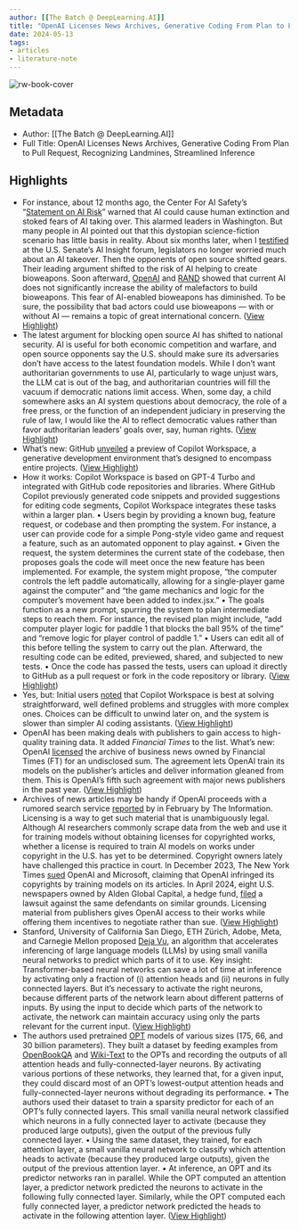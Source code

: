 ```yaml
---
author: [[The Batch @ DeepLearning.AI]]
title: "OpenAI Licenses News Archives, Generative Coding From Plan to Pull Request, Recognizing Landmines, Streamlined Inference"
date: 2024-05-13
tags: 
- articles
- literature-note
---
```

![rw-book-cover](https://readwise-assets.s3.amazonaws.com/static/images/article2.74d541386bbf.png)

## Metadata
- Author: [[The Batch @ DeepLearning.AI]]
- Full Title: OpenAI Licenses News Archives, Generative Coding From Plan to Pull Request, Recognizing Landmines, Streamlined Inference

## Highlights
- For instance, about 12 months ago, the Center For AI Safety’s “[Statement on AI Risk](https://info.deeplearning.ai/e3t/Ctc/LX+113/cJhC404/VVDZst6Fr1j1W6HlKMF7psJWQW4nNzqf5dVz2LN2dmMw-3qgyTW7lCdLW6lZ3lmW8-Ypg61xPv1lW7f389t7cmWgTW4MCqCQ4yLKxMF8f08b5SD26W1xqbWJ50GwHxW1rMH_W4t16YDW7ZCK3p1H3K_SW7_n4kb3JHNjsW6g9mYz8cbG_MV2xz3C5JbvXsW6kkK3W8wNthlW8QYkkj2RDnYVW57-yWZ1NGrzyVhF2w_4DcxxpW3CdvFH6MTpBCW1_bWrV65jTnfW4hv0Zg20KzbFW3dfffP74c8rnW5SkX5c1FmdnSW3VVNh99hCZZqW36YQMJ3cvWCLN80Sh_MTwT8BW8kXKnq4xJrH3W4ZH2Cq72Z7hWf4MnPw604)” warned that AI could cause human extinction and stoked fears of AI taking over. This alarmed leaders in Washington. But many people in AI pointed out that this dystopian science-fiction scenario has little basis in reality. About six months later, when I [testified](https://info.deeplearning.ai/e3t/Ctc/LX+113/cJhC404/VVDZst6Fr1j1W6HlKMF7psJWQW4nNzqf5dVz2LN2dmMxT3qgyTW95jsWP6lZ3mfW6mTPzg98ctNYN1trhT6dM1mrN8_vRmPkX7jGW2mPlDm6C-V7pW3QdcS06KRpB6VXhjcm84-3SDW6NrNyn2_TfnTW4LCyM91JTp5wW99020x5WdpS3W7hl2jg5zhMZPW4TS6F-3r0zzpN4q91prqnmb9VtlD6Z5sG1YMVZDg-x8HwMXbW2thWPK6VxTc1W3X_NfL2N9Mv6W4GrPsM7PqQgBW7Pf_Pl4HX2W2W3LpDN354L9XBW4bTn4P3qmMfGW15qY58136DPHW3r_HTj41DDzkW2CD6G28v2VCqVvV_WH7K_NsbN5w1dZc7dvRVW4YKZlh8FWbv9N11wRShm62DhW1HKZXK75SkkrW1NX8Kv59c1L8W1JY1t287KcXKf2Y3_5q04) at the U.S. Senate’s AI Insight forum, legislators no longer worried much about an AI takeover.
  Then the opponents of open source shifted gears. Their leading argument shifted to the risk of AI helping to create bioweapons. Soon afterward, [OpenAI](https://info.deeplearning.ai/e3t/Ctc/LX+113/cJhC404/VVDZst6Fr1j1W6HlKMF7psJWQW4nNzqf5dVz2LN2dmMxT3qgyTW95jsWP6lZ3ljW9c-p-g83WvBMW5km2D92bmMbvW3M6vkh3Fl7FmN8wzvK7cGNXkW1dWNgR8SSHR5W3N7Wpv7Mvsl9W8tvKzk4bbQPCW1KwyvW55hbdbW5my9pZ1LR_3qW4jBhJN1ZcJWjW4L9NmT1Ry-sPW2s3XyH8WlkdYW81SSyb71lfQXW8GBJxw8dK3L-W266NgR1DV-XZN4Xmb4ZCBvvmVY3JTh5nJtXhW53bMp447NvRsW7H6CHF7PBFcDW6Wlt9r6Bm4SZW5TK5ZZ8_gLS0W4K6tHl7rd5CvW8LBLTg6Xnw2PW95M72r5YRl48W6S0DLx10xf8lW8rQ79T69BmP8M-c8MWZ4yBZW2Sk01k1L42vvW8H5ltM2C21PjW4Kc4Pl6j_w1-f7BL29v04) and [RAND](https://info.deeplearning.ai/e3t/Ctc/LX+113/cJhC404/VVDZst6Fr1j1W6HlKMF7psJWQW4nNzqf5dVz2LN2dmMw-3qgyTW7lCdLW6lZ3nZV3tR9l8qdGTZW38g58Y6LQ6MSN85F7YRt8RVPW1JhSfR7n6TLCN5QClzlf2P2lW8ryKJb3L5zkvW61BwZD95JF1TW43kksn6mB41MW8_-2Gb3Mx0cVW8HBdd-7G57l9W8MwFzr32Q9KjW8S9Bmy6YkglXW8NPwt_4zTtDNW1_DXzv2DmHfzVRhn093fdtgDVnDmfZ27KxkGW8Y7QXZ9jJqsXN6GcV6Fb0XSsW2-X1DM44yJ30W5d61PZ2qdZ5hW209wHN2HkTz0W46RKx58KRGMFW6bw2TF4Y2dbsW2nq_WD1pLZPRf3hXFgx04) showed that current AI does not significantly increase the ability of malefactors to build bioweapons. This fear of AI-enabled bioweapons has diminished. To be sure, the possibility that bad actors could use bioweapons — with or without AI — remains a topic of great international concern. ([View Highlight](https://read.readwise.io/read/01hxrqf771zehhnr0e20cfk7me))
- The latest argument for blocking open source AI has shifted to national security. AI is useful for both economic competition and warfare, and open source opponents say the U.S. should make sure its adversaries don’t have access to the latest foundation models. While I don’t want authoritarian governments to use AI, particularly to wage unjust wars, the LLM cat is out of the bag, and authoritarian countries will fill the vacuum if democratic nations limit access. When, some day, a child somewhere asks an AI system questions about democracy, the role of a free press, or the function of an independent judiciary in preserving the rule of law, I would like the AI to reflect democratic values rather than favor authoritarian leaders’ goals over, say, human rights. ([View Highlight](https://read.readwise.io/read/01hxrqeqrh2p1z1d2q4w2w69ah))
- What’s new: GitHub [unveiled](https://info.deeplearning.ai/e3t/Ctc/LX+113/cJhC404/VVDZst6Fr1j1W6HlKMF7psJWQW4nNzqf5dVz2LN2dmMxg3qgyTW7Y8-PT6lZ3pBW1TMwdC9bH8y4W1vvcMt4Z7hqgW1xsM0J7QmczPW2fLK3f54HkHJW2wK90s5XxhVZN3plHYp_Gg_TW3M1GcM3CXJDpW43B-wS9fY0NLN6lHv5xHns0hW5yp26F5pk1zXW4G3mnn3WhxZqN8BLllvgBgx1W4c8hC94DvlwnW1fxLsC4M33vJW8fsq9s28jCwXVfy3V4876mlPW70fR6x2Yj9hLN4nV5zfp8RFcW7nLVV_1y-sGyW2RVCyc1glw_2W68jzt_8vxWq-N8nb_0QYlyn0W8Z52c76-vCTDW4zW4RL5WMyYcW2yP8lj1GMTXLW69TqdQ99DZBVf7S2CwT04) a preview of Copilot Workspace, a generative development environment that’s designed to encompass entire projects. ([View Highlight](https://read.readwise.io/read/01hxrqgty57jtbjdr65es94mtr))
- How it works: Copilot Workspace is based on GPT-4 Turbo and integrated with GitHub code repositories and libraries. Where GitHub Copilot previously generated code snippets and provided suggestions for editing code segments, Copilot Workspace integrates these tasks within a larger plan.
  • Users begin by providing a known bug, feature request, or codebase and then prompting the system. For instance, a user can provide code for a simple Pong-style video game and request a feature, such as an automated opponent to play against.
  • Given the request, the system determines the current state of the codebase, then proposes goals the code will meet once the new feature has been implemented. For example, the system might propose, “the computer controls the left paddle automatically, allowing for a single-player game against the computer” and “the game mechanics and logic for the computer’s movement have been added to index.jsx.”
  • The goals function as a new prompt, spurring the system to plan intermediate steps to reach them. For instance, the revised plan might include, “add computer player logic for paddle 1 that blocks the ball 95% of the time” and “remove logic for player control of paddle 1.”
  • Users can edit all of this before telling the system to carry out the plan. Afterward, the resulting code can be edited, previewed, shared, and subjected to new tests.
  • Once the code has passed the tests, users can upload it directly to GitHub as a pull request or fork in the code repository or library. ([View Highlight](https://read.readwise.io/read/01hxrqh0exknp7a96kpv0m544j))
- Yes, but: Initial users [noted](https://info.deeplearning.ai/e3t/Ctc/LX+113/cJhC404/VVDZst6Fr1j1W6HlKMF7psJWQW4nNzqf5dVz2LN2dmMxz3qgyTW8wLKSR6lZ3kXW6krdjM3Yk0jVN1vNwCY65D-8N3pkTmCm8TQbW5CZhF_2mV_CcW2bDFgm6nbWJlW194lyd3NjXzkN1h8YdxDy6zNW808D4Q7Pc7_qW7xk-tz21_9B6W51h80R88Vf64W2vrW6p8WCzGGW27-_826jLdSJW6-5Fwf6JtKqbW89JPGw389b-mW72tkbQ8lD1c4W18W86M5lbf60W4ZrGM-149y6XW89hmjh6pnWNXW7j_dCn6k0BsgW2FgdVl3_4D_wW2_QQZQ5vlJXwW6lTl00701gkRW2YSVj_2byrg1W85GFcs7Mq2YMW7TCzgj5t-5sLW1yzPGX6SnM-jW2xwkdf69ygTJW62YB1H7_Ytk4dP6B8404) that Copilot Workspace is best at solving straightforward, well defined problems and struggles with more complex ones. Choices can be difficult to unwind later on, and the system is slower than simpler AI coding assistants. ([View Highlight](https://read.readwise.io/read/01hxrqh5nb08cccxwwnvx7xeg7))
- OpenAI has been making deals with publishers to gain access to high-quality training data. It added *Financial Times* to the list.
  What’s new: OpenAI [licensed](https://info.deeplearning.ai/e3t/Ctc/LX+113/cJhC404/VVDZst6Fr1j1W6HlKMF7psJWQW4nNzqf5dVz2LN2dmMxg3qgyTW7Y8-PT6lZ3mlW3Bv2Qh8w4vm5N6_rQnHlBkdJW1dVK6j1VQ01VW6zhvJV2D48YnVbYmVl3KzpMMW7NYQnK1gNnNCW9gDPjw8N58ppN4TlQf4Xqm-tN2NtlQZX97KLW7T2C7M3CPC8BW4V5LmF1by5kYW1J7_hN46-XDQW9h7xlm7F4dG5W6kXWpJ75fF47W9d4Sck49j-vwW8gDw8B91CCZrV-0Kzk7H1gyFW4pm4Bl6Kh8C9W2rnvgT7cZx32N2gX-7jvWLvRW1xJGMD8Lg-ZCW8QppdC87s_M_W3GFgNB4CzRxsW6rM1lJ1ywLhDN1mQ-RFFwn4XW1cHLbQ4Gvv0Wf8ChjX204) the archive of business news owned by Financial Times (FT) for an undisclosed sum. The agreement lets OpenAI train its models on the publisher’s articles and deliver information gleaned from them. This is OpenAI’s fifth such agreement with major news publishers in the past year. ([View Highlight](https://read.readwise.io/read/01hxrqk6dkv15z2z8jbgaefp75))
- Archives of news articles may be handy if OpenAI proceeds with a rumored search service [reported](https://info.deeplearning.ai/e3t/Ctc/LX+113/cJhC404/VVDZst6Fr1j1W6HlKMF7psJWQW4nNzqf5dVz2LN2dmMvP5nR32W50kH_H6lZ3p6MDDRKCBdCQ0W4-tjRm7ZgsdrVpxjpc1QqtrFW51BM3Y9kzhTrVf1ck079_rvCW7n7FK08fWrwtW6QJQ3w13nh41W7kNqwx8jtKmfW8jPwqD7S1nllN4GS0zbbN5YtW6f3xjH83Kz5HW3JsxbM4LH94-W1hHWPg7nZ3pKN8ZJn3P-z2h-W87nxpd8zRjpvW5hzHvD8MLV8pVzrMCY1cBfdxW8PK3xM2rz7_8W7qXJ8q75Ym3dW7rkSVc11SpzXW78jmtQ5C1z4xW6x_pVJ2Ljzp9N20Ymtq9WZW3W1cVmFR3cjn4MW2jcbC2602K6_W2VVL312ZqpK4V-7GVY9hV5_SW3rv3Fy5ckxQ4W7m2YGJ5rTcvdW5JjtBK4NMvb0W8d2JW35G9J-HMJx7LGmbnDlf6s873F04) by in February by The Information. Licensing is a way to get such material that is unambiguously legal. Although AI researchers commonly scrape data from the web and use it for training models without obtaining licenses for copyrighted works, whether a license is required to train AI models on works under copyright in the U.S. has yet to be determined. Copyright owners lately have challenged this practice in court. In December 2023, The New York Times [sued](https://info.deeplearning.ai/e3t/Ctc/LX+113/cJhC404/VVDZst6Fr1j1W6HlKMF7psJWQW4nNzqf5dVz2LN2dmMxz3qgyTW8wLKSR6lZ3n1W4NJltc2-fGLTW7NJF_-7KX7hNVGrRHS7PGYn_W6Hq_ZQ2NCw1wW25XGPP1xMqWgW1HWJdZ677ffxV2K84q399-sjW6fb1531_LgcgW2zwcSd54CCLTW4BQTCw87z2x5W7QNgdv6HSTn5W28446L7Yr254W6StY_B1Gvs5dN4dksQfq9fyTW8tqwk81zrT_jW79CNBD7XMnm6W3V_gQD7y0T1LW57HBSY7JL3jYVRCYM06wN1QfW20jjR478Xbm9W3PzpgG91JHwyW7tvBnT3mR5dRW6Qgfzs8MSwHkVGtJpr74h9NyW1dQMV48FpB3nW8s9frr5wdMbDW1f-Y-81l6nD8W3TNMX28y9ymnf8hy0nC04) OpenAI and Microsoft, claiming that OpenAI infringed its copyrights by training models on its articles. In April 2024, eight U.S. newspapers owned by Alden Global Capital, a hedge fund, [filed](https://info.deeplearning.ai/e3t/Ctc/LX+113/cJhC404/VVDZst6Fr1j1W6HlKMF7psJWQW4nNzqf5dVz2LN2dmMxz3qgyTW8wLKSR6lZ3lqW6mLMwW7SpdvTW9k19_t37v_tWW5RX8Xd8Mw7fWW4tdCDq1-fS3wW18W-5M6mgvXgW83m5818gLxTnW8qrvvg7W-l5RW4xRYLx4lXp06W4XL0Dy3sYHj5W44GRRW5mt1nlW8PW_kD1S0mBxW4YWlT27fdyfcW93MjKB5TnNQcW3cY6s_1KtRXDW83Dkwv6m7tkwW4mfR2685fKYQW1xpK6r7gd1Y_W6WkFqJ5FcjFDW2WXJG38Z06XgW6nYnwz3N22YBMjfbpNL-1jhW2vkVrD8qkj6FW8ZlC0P3h9Ky9W4Mrz7l35Zq23W3T-stP74M-CQW9cLVGV79yQ8SW2pMfj37hH2XSW2Gm_Vw8f6D-Jf1p7Fzd04) a lawsuit against the same defendants on similar grounds. Licensing material from publishers gives OpenAI access to their works while offering them incentives to negotiate rather than sue. ([View Highlight](https://read.readwise.io/read/01hxrqkfnf4n3r3y490kaz100w))
- Stanford, University of California San Diego, ETH Zürich, Adobe, Meta, and Carnegie Mellon proposed [Deja Vu](https://info.deeplearning.ai/e3t/Ctc/LX+113/cJhC404/VVDZst6Fr1j1W6HlKMF7psJWQW4nNzqf5dVz2LN2dmMw-3qgyTW7lCdLW6lZ3kzN7xwGjvDv2PvN5pFjCj_f8HzW19rb5T4vm-jnW3GpS3v8X7fxrW1yDYK48QHrdqV_ZXZW4cHff-W5QFMWS80cZkwVSKr9G9hyqKRW5MDwSw2l0JtFW4pgMqn31zK27N7h1dlWRkr1dW7qrYx43-bLwcW8L2rw18C823MW8B3nsM7KZvHgW8Hgthn4mKsRSM9f8crB5mMRW1wv61P6DfQN_W5XZgBV8VP2CTW8kctGj7fbhhmW75Sj1N4L65XnW1-y7Y764R3N8V6s7wx28ZJddW6H8NY46KGVj-W5ZH_kF6-dm3mf1qvrJ604), an algorithm that accelerates inferencing of large language models (LLMs) by using small vanilla neural networks to predict which parts of it to use.
  Key insight: Transformer-based neural networks can save a lot of time at inference by activating only a fraction of (i) attention heads and (ii) neurons in fully connected layers. But it’s necessary to activate the right neurons, because different parts of the network learn about different patterns of inputs. By using the input to decide which parts of the network to activate, the network can maintain accuracy using only the parts relevant for the current input. ([View Highlight](https://read.readwise.io/read/01hxrqmhk6cn5h2tjfak9hahny))
- The authors used pretrained [OPT](https://info.deeplearning.ai/e3t/Ctc/LX+113/cJhC404/VVDZst6Fr1j1W6HlKMF7psJWQW4nNzqf5dVz2LN2dmMwH3qgyTW6N1vHY6lZ3lmN8-0WzsQmr5kW5pPFrV4Mv-jRW7gbzVX5q1mXWW8K-fPZ5FRLYVW3CM1dC5QnJVYW275rW03jTJMlW89qfKp18VVjSW2NgW2K6DQtYMV3sVGC2vBFvrV_XdW14Qyd1LW2ZRMty8H_-2dVW2W266ZjZHFW8Gjvm04r0YvyW1mtGBc1zs7wZW8K0nd619ZFHGV9prNm89R7x-W6BjWsY3Y2Q2HN1dJ6937l1rMW7pPFf62m-fzrVDgLbv8lTdH1W1cGC1c67YbQVW8k72mH48CM3kf6scyfK04) models of various sizes (175, 66, and 30 billion parameters). They built a dataset by feeding examples from [OpenBookQA](https://info.deeplearning.ai/e3t/Ctc/LX+113/cJhC404/VVDZst6Fr1j1W6HlKMF7psJWQW4nNzqf5dVz2LN2dmMwH3qgyTW6N1vHY6lZ3nkW3fwk9l1XfSTYW9bzjlV7b99MSN2W4v2dYrFyCW1pFzNY7lxmn2N4pmkqGTgKJZN4BTp_V56szcW7bl1Fg21clWGW5nc45Z8_8rRWW86n6dj5gCGtRVTd4sV862z-1W37psmR4HW8QdW7pdFqp7h5B3RVlf03K6S3Yj8W3lzPBY498JQyW7mfnbd5c6p7zW633Pd57CVLh4W1CKptM3fZt_4W2y5Jgd182SZQW2510G57v8q9qW6xnmzf2kxDzwN89gLGyClHJSW4j7VC78C-6lFf9h7ZgM04) and [Wiki-Text](https://info.deeplearning.ai/e3t/Ctc/LX+113/cJhC404/VVDZst6Fr1j1W6HlKMF7psJWQW4nNzqf5dVz2LN2dmMw-3qgyTW7lCdLW6lZ3l7W4cHCRF8qjMHFW94Q9wD4tmdvbW13N8Cm6RNvcLW3kvKrq7-DX7SW3MHw114PJ4m6W5clrXM8Ypl96W4qJyLD2VxlnHW8l1s4D39jCbgW7TThjJ20GbpyW3r86h95l2-tJW7GSsFc45Tm13W5nSRzf5b9LfLW77fNTV4VXqZmW2zMgM_5pMhwwW2x9HkB131BS9VhvwCK2YS2z0N7ftgPDSZ58cW6PdFt96K6s17W14vC7G3RSSyBW5mT1m05q2bRLW5rQm7j3fPTzHW1zN2312B4qmhW51b34_5kwDvsW1tmdFG51_dFSdTbXgs04) to the OPTs and recording the outputs of all attention heads and fully-connected-layer neurons. By activating various portions of these networks, they learned that, for a given input, they could discard most of an OPT’s lowest-output attention heads and fully-connected-layer neurons without degrading its performance.
  • The authors used their dataset to train a sparsity predictor for each of an OPT’s fully connected layers. This small vanilla neural network classified which neurons in a fully connected layer to activate (because they produced large outputs), given the output of the previous fully connected layer.
  • Using the same dataset, they trained, for each attention layer, a small vanilla neural network to classify which attention heads to activate (because they produced large outputs), given the output of the previous attention layer.
  • At inference, an OPT and its predictor networks ran in parallel. While the OPT computed an attention layer, a predictor network predicted the neurons to activate in the following fully connected layer. Similarly, while the OPT computed each fully connected layer, a predictor network predicted the heads to activate in the following attention layer. ([View Highlight](https://read.readwise.io/read/01hxrqmmyxhpa7ehge4vq9v7hh))
